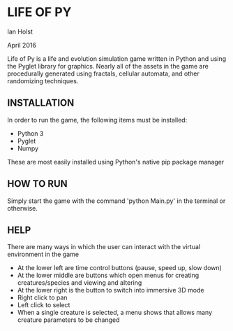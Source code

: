 # LIFE OF PY
Ian Holst

April 2016

Life of Py is a life and evolution simulation game written in Python and using the Pyglet library for graphics. Nearly all of the assets in the game are procedurally generated using fractals, cellular automata, and other randomizing techniques.


## INSTALLATION
In order to run the game, the following items must be installed:

* Python 3
* Pyglet
* Numpy

These are most easily installed using Python's native pip package manager

## HOW TO RUN
Simply start the game with the command 'python Main.py' in the terminal or otherwise.

## HELP
There are many ways in which the user can interact with the virtual environment in the game
* At the lower left are time control buttons (pause, speed up, slow down)
* At the lower middle are buttons which open menus for creating creatures/species and viewing and altering
* At the lower right is the button to switch into immersive 3D mode
* Right click to pan
* Left click to select
* When a single creature is selected, a menu shows that allows many creature parameters to be changed
